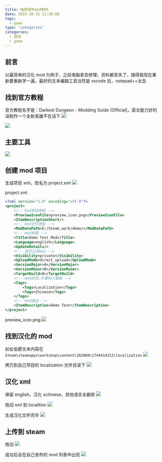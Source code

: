 ```yaml
---
title: 暗黑地牢mod制作
date: 2019-10-31 21:20:00
tags:
  - game
type: 'categories'
categories:
  - 其他
  - game
---
```


## 前言

以最简单的汉化 mod 为例子，之前电脑拿去修理，资料都丢失了，搞得我现在重新要重新学一遍，最好的文本编辑工具当然是 vscode 拉，notepad++太丑

<!-- more -->

## 找到官方教程

官方教程名字是：Darkest Dungeon - Modding Guide [Official]，英文能力好的话制作一个全新英雄不在话下
![](http://bhyblog.oss-cn-shenzhen.aliyuncs.com/hexo/Steam_p7XsAFvgie.png)

![](http://bhyblog.oss-cn-shenzhen.aliyuncs.com/hexo/Steam_cQ3ief8b2i.png)

## 主要工具

![](http://bhyblog.oss-cn-shenzhen.aliyuncs.com/hexo/KuXf5E4QgH.png)

## 创建 mod 项目

生成项目 xml，改名为 project.xml
![](http://bhyblog.oss-cn-shenzhen.aliyuncs.com/hexo/explorer_46OFNseG3w.png)

project.xml

```xml
<?xml version="1.0" encoding="utf-8"?>
<project>
	<!-- mod预览图标 -->
	<PreviewIconFile>preview_icon.png</PreviewIconFile>
	<ItemDescriptionShort/>
	<!-- mod文件地址 -->
	<ModDataPath>E:/Steam_work/demo/</ModDataPath>
	<!-- mod标题 -->
	<Title>Demo Test Mod</Title>
	<Language>english</Language>
	<UpdateDetails/>
	<!-- 是否公开mod -->
	<Visibility>private</Visibility>
	<UploadMode>direct_upload</UploadMode>
	<VersionMajor>0</VersionMajor>
	<VersionMinor>0</VersionMinor>
	<TargetBuild>0</TargetBuild>
	<!-- mod标签,方便别人搜索 -->
	<Tags>
		<Tags>Localization</Tags>
		<Tags>Chinese</Tags>
	</Tags>
	<!-- mod描述 -->
	<ItemDescription>Demo Test</ItemDescription>
</project>
```

preview_icon.png
![](http://bhyblog.oss-cn-shenzhen.aliyuncs.com/hexo/darkest_dungeon_preview_icon.png)

## 找到汉化的 mod

如女伯爵文本内容在`Steam\steamapps\workshop\content\262060\1744414212\localization`
![](http://bhyblog.oss-cn-shenzhen.aliyuncs.com/hexo/explorer_PAk40PCmSU.png)

拷贝到自己项目的 localization 文件目录下
![](http://bhyblog.oss-cn-shenzhen.aliyuncs.com/hexo/Code_qVhJS1dhy1.png)

## 汉化 xml

保留 english，汉化 schinese，其他语言全删除
![](http://bhyblog.oss-cn-shenzhen.aliyuncs.com/hexo/Code_tV4FVMWS0c.png)

拖动 xml 到 localition
![](http://bhyblog.oss-cn-shenzhen.aliyuncs.com/hexo/explorer_5r9Z4TTY68.png)

生成汉化文件完毕
![](http://bhyblog.oss-cn-shenzhen.aliyuncs.com/hexo/explorer_l7J6RHTGeZ.png)

## 上传到 steam

拖动
![](http://bhyblog.oss-cn-shenzhen.aliyuncs.com/hexo/explorer_t7A3BTNtdJ.png)

成功后会在自己发布的 mod 列表中出现
![](http://bhyblog.oss-cn-shenzhen.aliyuncs.com/hexo/Steam_f6oZHJvAf2.png)
